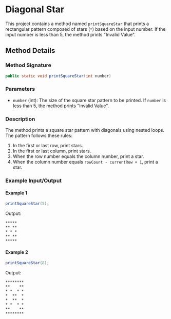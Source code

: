 # Diagonal Star

This project contains a method named `printSquareStar` that prints a rectangular pattern composed of stars (`*`) based on the input number. If the input number is less than 5, the method prints "Invalid Value".

## Method Details

### Method Signature

```java
public static void printSquareStar(int number)
```

### Parameters

- `number` (int): The size of the square star pattern to be printed. If `number` is less than 5, the method prints "Invalid Value".

### Description

The method prints a square star pattern with diagonals using nested loops. The pattern follows these rules:

1. In the first or last row, print stars.
2. In the first or last column, print stars.
3. When the row number equals the column number, print a star.
4. When the column number equals `rowCount - currentRow + 1`, print a star.

### Example Input/Output

#### Example 1

```java
printSquareStar(5);
```

Output:
```
*****
** **
* * *
** **
*****
```

#### Example 2

```java
printSquareStar(8);
```

Output:
```
********
**    **
* *  * *
*  **  *
*  **  *
* *  * *
**    **
********
```
